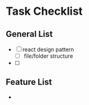 # Task Checklist

## General List
- [ ] react design pattern
  - [ ] file/folder structure
- [ ]

## Feature List
- 